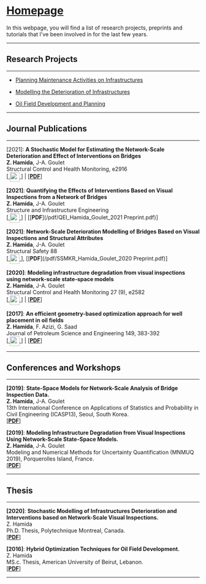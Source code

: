 # [Homepage](https://zachamida.github.io)

In this webpage, you will find a list of research projects, preprints and tutorials that I've been involved in for the last few years.

---

## Research Projects

---

* [Planning Maintenance Activities on Infrastructures](/pages/PMA_page.md)

* [Modelling the Deterioration of Infrastructures](/pages/SHM_page.md)

* [Oil Field Development and Planning](/pages/WPO_page.md)

---

## Journal Publications

---

\[2021\]: **A Stochastic Model for Estimating the Network-Scale Deterioration and Effect of Interventions on Bridges**\
**Z. Hamida**, J-A. Goulet\
Structural Control and Health Monitoring, e2916\
[<a href="https://www.youtube.com/watch?v=vx6ATEoEuUE">
<img style='vertical-align:middle;' src="/images/YouTube.png" width="25" height="25">
</a>] | [[**PDF**](/pdf/Hamida_Goulet_NSA_2022.pdf)]

**\[2021\]**: **Quantifying the Effects of Interventions Based on Visual Inspections from a Network of Bridges**\
**Z. Hamida**, J-A. Goulet\
Structure and Infrastructure Engineering\
[<a href="https://www.youtube.com/watch?v=8CsiYl1LdUI">
<img style='vertical-align:middle;' src="/images/YouTube.png" width="25" height="25">
</a>] | [[**PDF**](/pdf/QEI_Hamida_Goulet_2021 Preprint.pdf)]

**\[2021\]**: **Network-Scale Deterioration Modelling of Bridges Based on Visual Inspections and Structural Attributes**\
**Z. Hamida**, J-A. Goulet\
Structural Safety 88\
[<a href="https://www.youtube.com/watch?v=YLkn-RaC2IU">
<img style='vertical-align:middle;' src="/images/YouTube.png" width="25" height="25">
</a>], [[**PDF**](/pdf/SSMKR_Hamida_Goulet_2020 Preprint.pdf)]

**\[2020\]**: **Modeling infrastructure degradation from visual inspections using network‐scale state‐space models**\
**Z. Hamida**, J-A. Goulet\
Structural Control and Health Monitoring 27 (9), e2582\
[<a href="https://www.youtube.com/watch?v=GBk35UW9m5A">
<img style='vertical-align:middle;' src="/images/YouTube.png" width="25" height="25">
</a>] | [[**PDF**](/pdf/Hamida_Goulet_VI_SSM_2020.pdf)]

**\[2017\]**: **An efficient geometry-based optimization approach for well placement in oil fields**\
**Z. Hamida**, F. Azizi, G. Saad\
Journal of Petroleum Science and Engineering 149, 383-392\
[<a href="https://www.youtube.com/watch?v=Ta96GRc1aMo">
<img style='vertical-align:middle;' src="/images/YouTube.png" width="25" height="25">
</a>] | [[**PDF**](/pdf/WPO_Hamida_et_al_2017.pdf)]

---

## Conferences and Workshops

---

**\[2019\]**: **State-Space Models for Network-Scale Analysis of Bridge Inspection Data.**\
**Z. Hamida**, J-A. Goulet\
13th International Conference on Applications of Statistics and Probability in Civil Engineering (ICASP13), Seoul, South Korea.\
[[**PDF**](https://s-space.snu.ac.kr/bitstream/10371/153317/1/106.pdf)]

**\[2019\]**: **Modeling Infrastructure Degradation from Visual Inspections Using Network-Scale State-Space Models.**\
**Z. Hamida**, J-A. Goulet\
Modeling and Numerical Methods for Uncertainty Quantification (MNMUQ 2019), Porquerolles Island, France.\
[[**PDF**](/pdf/mnmuq2019poster.pdf)]

---

## Thesis

---

**\[2020\]**: **Stochastic Modelling of Infrastructures Deterioration and Interventions based on Network-Scale Visual Inspections.**\
Z. Hamida\
Ph.D. Thesis, Polytechnique Montreal, Canada.\
[[**PDF**](/pdf/ZacharyHamida_PhDThesis_2020.pdf)]

**\[2016\]**: **Hybrid Optimization Techniques for Oil Field Development.**\
Z. Hamida\
MS.c. Thesis, American University of Beirut, Lebanon.\
[[**PDF**](https://scholarworks.aub.edu.lb/bitstream/handle/10938/20890/t-6558.pdf?sequence=1)]

---
